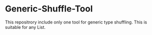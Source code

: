 # Generic-Shuffle-Tool
This repositrory include only one tool for generic type shuffling. This is suitable for any List.
